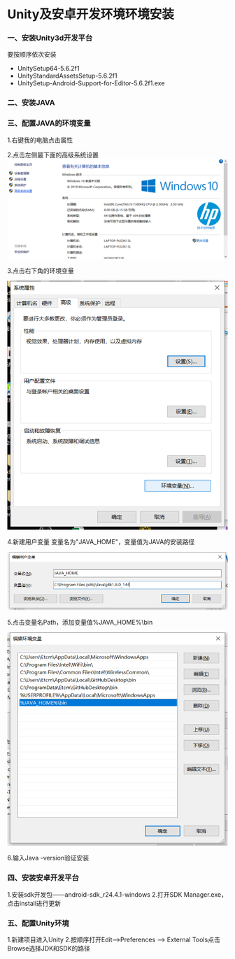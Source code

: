 # Unity及安卓开发环境环境安装
### 一、安装Unity3d开发平台
要按顺序依次安装
+ UnitySetup64-5.6.2f1
+ UnityStandardAssetsSetup-5.6.2f1
+ UnitySetup-Android-Support-for-Editor-5.6.2f1.exe

### 二、安装JAVA
### 三、配置JAVA的环境变量
1.右键我的电脑点击属性

2.点击左侧最下面的高级系统设置
![](https://github.com/NFUNM024/tupian/blob/master/2.png "")

3.点击右下角的环境变量

![](https://github.com/NFUNM024/tupian/blob/master/3.png "")

4.新建用户变量 变量名为"JAVA_HOME"，变量值为JAVA的安装路径

![](https://github.com/NFUNM024/tupian/blob/master/4.png "")

5.点击变量名Path，添加变量值%JAVA_HOME%\bin

![](https://github.com/NFUNM024/tupian/blob/master/5.png "")

6.输入Java -version验证安装
### 四、安装安卓开发平台
1.安装sdk开发包——android-sdk_r24.4.1-windows
2.打开SDK Manager.exe，点击install进行更新
### 五、配置Unity环境
1.新建项目进入Unity
2.按顺序打开Edit-->Preferences --> External Tools点击Browse选择JDK和SDK的路径
